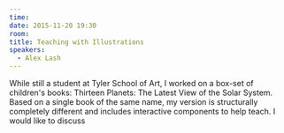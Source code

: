 ```yaml
---
time: 
date: 2015-11-20 19:30
room:
title: Teaching with Illustrations
speakers: 
  - Alex Lash
---
```


While still a student at Tyler School of Art, I worked on a box-set of children's books: Thirteen Planets: The Latest View of the Solar System. Based on a single book of the same name, my version is structurally completely different and includes interactive components to help teach. I would like to discuss 